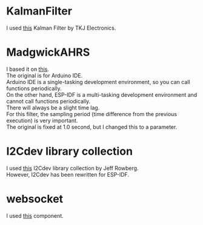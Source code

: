 # KalmanFilter   
I used [this](https://github.com/TKJElectronics/KalmanFilter) Kalman Filter by TKJ Electronics.   

# MadgwickAHRS   
I based it on [this](https://github.com/arduino-libraries/MadgwickAHRS).   
The original is for Arduino IDE.   
Arduino IDE is a single-tasking development environment, so you can call functions periodically.   
On the other hand, ESP-IDF is a multi-tasking development environment and cannot call functions periodically.   
There will always be a slight time lag.   
For this filter, the sampling period (time difference from the previous execution) is very important.   
The original is fixed at 1.0 second, but I changed this to a parameter.   


# I2Cdev library collection   
I used [this](https://github.com/jrowberg/i2cdevlib/tree/master/Arduino) I2Cdev library collection by Jeff Rowberg.   
However, I2Cdev has been rewritten for ESP-IDF.   

# websocket   
I used [this](https://github.com/Molorius/esp32-websocket) component.   
